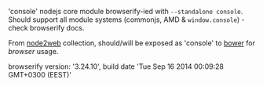 'console' nodejs core module browserify-ied with `--standalone console`. Should support all module systems (commonjs, AMD & `window.console`) - check browserify docs.

From [node2web](http://github.com/anodynos/node2web) collection,
should/will be exposed as 'console' to [bower](http://bower.io) for *browser* usage.

browserify version: '3.24.10', build date 'Tue Sep 16 2014 00:09:28 GMT+0300 (EEST)'